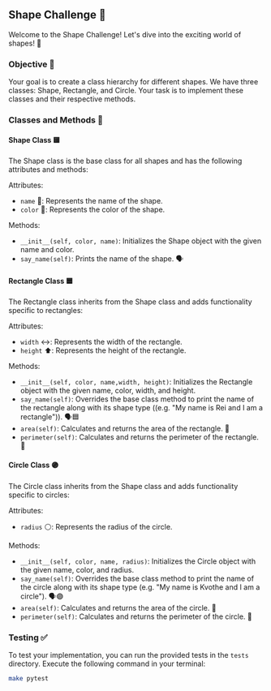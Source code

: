 ## Shape Challenge 📐

Welcome to the Shape Challenge! Let's dive into the exciting world of shapes! 🎉

### Objective 🎯

Your goal is to create a class hierarchy for different shapes. We have three classes: Shape, Rectangle, and Circle. Your task is to implement these classes and their respective methods.

### Classes and Methods 📝

#### Shape Class 🟨

The Shape class is the base class for all shapes and has the following attributes and methods:

Attributes:
- `name` 📛: Represents the name of the shape.
- `color` 🌈: Represents the color of the shape.

Methods:
- `__init__(self, color, name)`: Initializes the Shape object with the given name and color.
- `say_name(self)`: Prints the name of the shape. 🗣️


#### Rectangle Class 🟦

The Rectangle class inherits from the Shape class and adds functionality specific to rectangles:

Attributes:
- `width` ↔️: Represents the width of the rectangle.
- `height` ⬆️: Represents the height of the rectangle.

Methods:
- `__init__(self, color, name,width, height)`: Initializes the Rectangle object with the given name, color, width, and height.
- `say_name(self)`: Overrides the base class method to print the name of the rectangle along with its shape type ((e.g. "My name is Rei and I am a rectangle")). 🗣️🟦
- `area(self)`: Calculates and returns the area of the rectangle. 📐
- `perimeter(self)`: Calculates and returns the perimeter of the rectangle. 📏

#### Circle Class 🟣

The Circle class inherits from the Shape class and adds functionality specific to circles:

Attributes:
- `radius` ⚪: Represents the radius of the circle.

Methods:
- `__init__(self, color, name, radius)`: Initializes the Circle object with the given name, color, and radius.
- `say_name(self)`: Overrides the base class method to print the name of the circle along with its shape type (e.g. "My name is Kvothe and I am a circle"). 🗣️🟣
- `area(self)`: Calculates and returns the area of the circle. 📐
- `perimeter(self)`: Calculates and returns the perimeter of the circle. 📏

### Testing ✅

To test your implementation, you can run the provided tests in the `tests` directory. Execute the following command in your terminal:

```bash
make pytest
